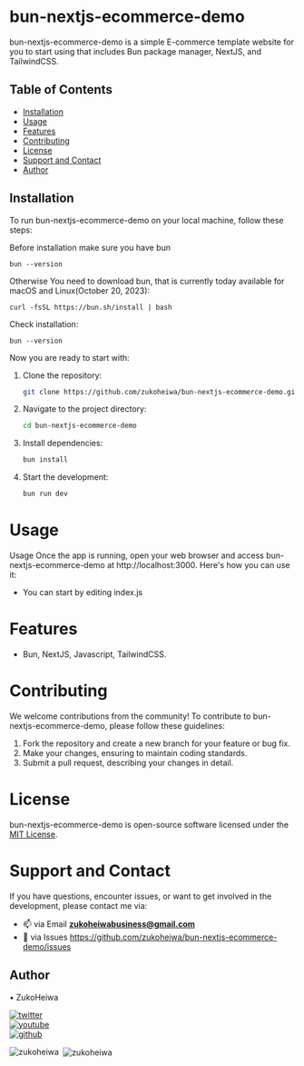 # bun-nextjs-ecommerce-demo

bun-nextjs-ecommerce-demo is a simple E-commerce template website for you to start using that includes Bun package manager, NextJS, and TailwindCSS.

## Table of Contents

- [Installation](#installation)
- [Usage](#usage)
- [Features](#features)
- [Contributing](#contributing)
- [License](#license)
- [Support and Contact](#support-and-contact)
- [Author](#author)
## Installation

To run bun-nextjs-ecommerce-demo on your local machine, follow these steps:

Before installation make sure you have bun
```
bun --version
```

Otherwise You need to download bun, that is currently today available for macOS and Linux(October 20, 2023):

```
curl -fsSL https://bun.sh/install | bash
```
Check installation:

```
bun --version
```

Now you are ready to start with:

1. Clone the repository:

    ```bash
   git clone https://github.com/zukoheiwa/bun-nextjs-ecommerce-demo.git
    ```
2. Navigate to the project directory:

    ```bash
    cd bun-nextjs-ecommerce-demo
    ```
3. Install dependencies:
    ```bash
    bun install
    ```

4. Start the development:
    ```bash
    bun run dev
    ```

# Usage
Usage
Once the app is running, open your web browser and access bun-nextjs-ecommerce-demo at http://localhost:3000. Here's how you can use it:

- You can start by editing index.js

# Features
- Bun, NextJS, Javascript, TailwindCSS.

# Contributing
We welcome contributions from the community! To contribute to bun-nextjs-ecommerce-demo, please follow these guidelines:
1. Fork the repository and create a new branch for your feature or bug fix.
2. Make your changes, ensuring to maintain coding standards.
3. Submit a pull request, describing your changes in detail.

# License
bun-nextjs-ecommerce-demo is open-source software licensed under the [MIT License](https://choosealicense.com/licenses/mit/).

# Support and Contact
If you have questions, encounter issues, or want to get involved in the development, please contact me via:
- 📫 via Email **zukoheiwabusiness@gmail.com**
- 📄 via Issues https://github.com/zukoheiwa/bun-nextjs-ecommerce-demo/issues 

## Author
&#8226; ZukoHeiwa
<div>
<a href="https://www.youtube.com/channel/UCt3X0lR50_2yqdj9o3LUpKA" target="blank">
  <img src="https://img.shields.io/badge/@ZukoHeiwa-blue?style=for-the-badge&logo=twitter" alt="twitter" />
</a>
<br>
<a href="https://twitter.com/ZukoHeiwa" target="blank">
  <img src="https://img.shields.io/badge/@ZukoHeiwa-red?style=for-the-badge&logo=youtube" alt="youtube" />
</a>
<br>
<a href="https://github.com/ZukoHeiwa" target="blank">
  <img src="https://img.shields.io/badge/@ZukoHeiwa-black?style=for-the-badge&logo=github" alt="github" />
</a>
</div>

<p><img align="left" src="https://github-readme-stats.vercel.app/api/top-langs?username=zukoheiwa&show_icons=true&locale=en&layout=compact" alt="zukoheiwa" /></p>

<p>&nbsp;<img align="center" src="https://github-readme-stats.vercel.app/api?username=zukoheiwa&show_icons=true&locale=en" alt="zukoheiwa" /></p>
